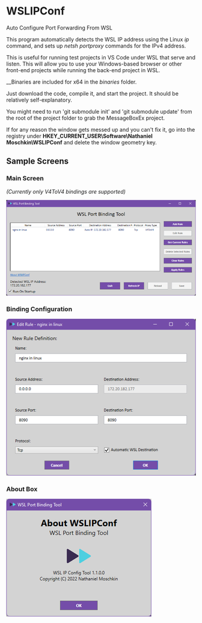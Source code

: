 # WSLIPConf
Auto Configure Port Forwarding From WSL

This program automatically detects the WSL IP address using the Linux _ip_ command, and sets up _netsh portproxy_ commands for the IPv4 address.  

This is useful for running test projects in VS Code under WSL that serve and listen.  This will allow you to use your Windows-based browser or other front-end projects while running the back-end project in WSL.

__Binaries are included for x64 in the _binaries_ folder.

Just download the code, compile it, and start the project.  It should be relatively self-explanatory. 

You might need to run 'git submodule init' and 'git submodule update' from the root of the project folder to grab the MessageBoxEx project.

If for any reason the window gets messed up and you can't fix it, go into the registry under __HKEY_CURRENT_USER\Software\Nathaniel Moschkin\WSLIPConf__ and delete the window geometry key.

## Sample Screens

### Main Screen

_(Currently only V4ToV4 bindings are supported)_

![](docs/image1.png)

### Binding Configuration
![](docs/image2.png)

### About Box 
![](docs/image3.png)

